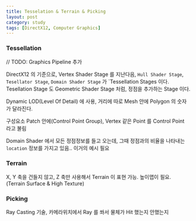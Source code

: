 ```yaml
---
title: Tesselation & Terrain & Picking
layout: post
category: study
tags: [DirectX12, Computer Graphics]
---
```


### Tessellation
// TODO: Graphics Pipeline 추가

DirectX12 의 기준으로, Vertex Shader Stage 를 지난다음, `Hull Shader Stage`, `Tesellator Stage`, `Domain Shader Stage` 가 `Tessellation Stages 이다. Tesellation Stage 도 Geometric Shader Stage 처럼, 정점을 추가하는 Stage 이다. 

Dynamic LOD(Level Of Detail) 에 사용, 거리에 따로 Mesh 안에 Polygon 의 숫자가 달라진다. 

구성요소
Patch 안에(Control Point Group), Vertex 같은 Point 를 Control Point 라고 불림

Domain Shader 에서 모든 정점정보를 들고 오는데, 그때 정점과의 비율을 나타내는 `location` 정보를 가지고 있음.. 이거의 예시 필요

### Terrain
X, Y 축을 건들지 않고, Z 축만 사용해서 Terrain 이 표현 가능. 높이맵이 필요. (Terrain Surface & High Texture)

### Picking
Ray Casting 기술, 카메라위치에서 Ray 를 쏴서 물체가 Hit 했는지 안했는지